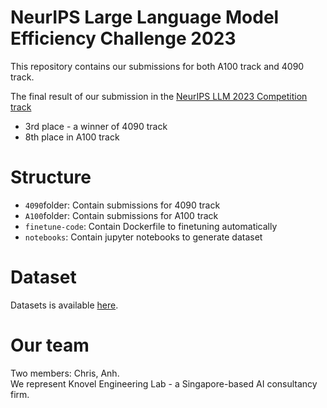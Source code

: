 # NeurIPS Large Language Model Efficiency Challenge 2023
This repository contains our submissions for both A100 track and 4090 track.

The final result of our submission in the [NeurIPS LLM 2023 Competition track](https://llm-efficiency-challenge.github.io/)
- 3rd place - a winner of 4090 track
- 8th place in A100 track

# Structure
- `4090`folder: Contain submissions for 4090 track
- `A100`folder: Contain submissions for A100 track
- `finetune-code`: Contain Dockerfile to finetuning automatically
- `notebooks`: Contain jupyter notebooks to generate dataset

# Dataset
Datasets is available [here](https://huggingface.co/quyanh).

# Our team
Two members: Chris, Anh.    
We represent Knovel Engineering Lab - a Singapore-based AI consultancy firm.
